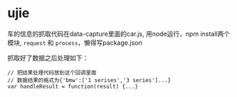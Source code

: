 # ujie
车的信息的抓取代码在data-capture里面的car.js, 用node运行，npm install两个模块, `request` 和 `process`，懒得写package.json

抓取好了数据之后处理如下：
```nodejs
// 把结果处理代码放到这个回调里面
// 数据结果的格式为{'bmw':['1 serises','3 series']...}
var handleResult = function(result) {...}
```
